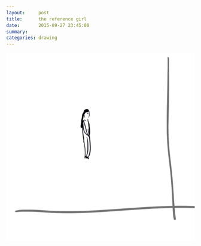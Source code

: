 ```yaml
---
layout:     post
title:      the reference girl
date:       2015-09-27 23:45:00
summary:    
categories: drawing
---
```

![the reference girl](/images/_diary/the-reference-girl.png "Relativity rules.")
